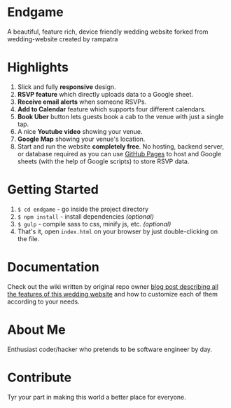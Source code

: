 # Endgame

A beautiful, feature rich, device friendly wedding website forked from wedding-website created by rampatra 

# Highlights
1. Slick and fully __responsive__ design.
2. __RSVP feature__ which directly uploads data to a Google sheet.
3. __Receive email alerts__ when someone RSVPs.
4. __Add to Calendar__ feature which supports four different calendars.
5. __Book Uber__ button lets guests book a cab to the venue with just a single tap.
6. A nice __Youtube video__ showing your venue.
7. __Google Map__ showing your venue's location.
8. Start and run the website __completely free__. No hosting, backend server, or database required as you can use
   [GitHub Pages](https://pages.github.com/) to host and Google sheets (with the help of Google scripts) to store RSVP
   data.

# Getting Started
1. `$ cd endgame` - go inside the project directory
2. `$ npm install` - install dependencies _(optional)_
3. `$ gulp` - compile sass to css, minify js, etc. _(optional)_
4. That's it, open `index.html` on your browser by just double-clicking on the file.

# Documentation
Check out the wiki written by original repo owner
[blog post describing all the features of this wedding website](https://blog.rampatra.com/wedding-website) and how to
customize each of them according to your needs.

# About Me
Enthusiast coder/hacker who pretends to be software engineer by day.


# Contribute
Tyr your part in making this world a better place for everyone.

